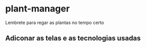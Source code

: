 # plant-manager
Lembrete para regar as plantas no tempo certo

## Adiconar as telas e as tecnologias usadas
